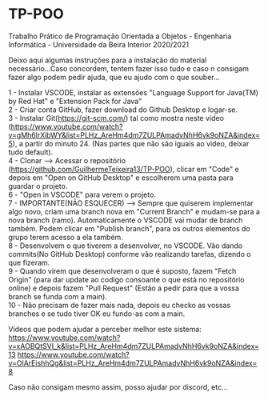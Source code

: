 # TP-POO
Trabalho Prático de Programação Orientada a Objetos - Engenharia Informática - Universidade da Beira Interior 2020/2021
 
Deixo aqui algumas instruções para a instalação do material necessário...Caso concordem, tentem fazer isso tudo e caso n consigam fazer algo podem pedir ajuda, que eu ajudo com o que souber...
 
1 - Instalar VSCODE, instalar as extensões "Language Support for Java(TM) by Red Hat" e "Extension Pack for Java"  
2 - Criar conta GitHub, fazer download do Github Desktop e logar-se.  
3 - Instalar Git(https://git-scm.com/) tal como mostra neste vídeo (https://www.youtube.com/watch?v=gMh6lrXibWY&list=PLHz_AreHm4dm7ZULPAmadvNhH6vk9oNZA&index=5), a partir do minuto 24. (Nas partes que não são iguais ao video, deixar tudo default).  
4 - Clonar --> Acessar o repositório (https://github.com/GuilhermeTeixeira13/TP-POO), clicar em "Code" e depois em "Open on GitHub Desktop" e escolherem uma pasta para guardar o projeto.  
6 - "Open in VSCODE" para verem o projeto.  
7 - IMPORTANTE(NÃO ESQUECER) --> Sempre que quiserem implementar algo novo, criam uma branch nova em "Current Branch" e mudam-se para a nova branch (ramo). Automaticamente o VSCODE vai mudar de branch também. Podem clicar em "Publish branch", para os outros elementos do grupo terem acesso a ela também.  
8 - Desenvolvem o que tiverem a desenvolver, no VSCODE. Vão dando commits(No GitHub Desktop) conforme vão realizando tarefas, dizendo o que fizeram.  
9 - Quando virem que desenvolveram o que é suposto, fazem "Fetch Origin" (para dar update ao codigo consoante o que está no repositório online) e depois fazem "Pull Request" (Estão a pedir para que a vossa branch se funda com a main).  
10 - Não precisam de fazer mais nada, depois eu checko as vossas branches e se tudo tiver OK eu fundo-as com a main.  

Videos que podem ajudar a perceber melhor este sistema:  
https://www.youtube.com/watch?v=xAOBQtSVI_k&list=PLHz_AreHm4dm7ZULPAmadvNhH6vk9oNZA&index=13
https://www.youtube.com/watch?v=OlArEishhQg&list=PLHz_AreHm4dm7ZULPAmadvNhH6vk9oNZA&index=8  

Caso não consigam mesmo assim, posso ajudar por discord, etc...
